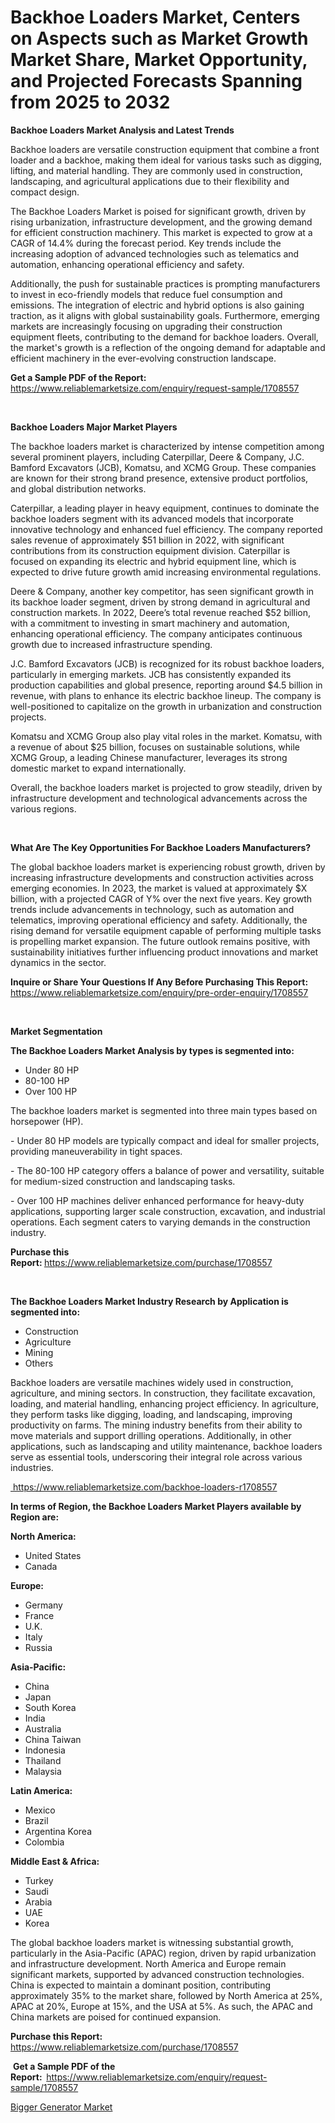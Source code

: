 <p><h1>Backhoe Loaders Market, Centers on Aspects such as Market Growth Market Share, Market Opportunity, and Projected Forecasts Spanning from 2025 to 2032</h1></p><p><strong>Backhoe Loaders Market Analysis and Latest Trends</strong></p>
<p><p>Backhoe loaders are versatile construction equipment that combine a front loader and a backhoe, making them ideal for various tasks such as digging, lifting, and material handling. They are commonly used in construction, landscaping, and agricultural applications due to their flexibility and compact design. </p><p>The Backhoe Loaders Market is poised for significant growth, driven by rising urbanization, infrastructure development, and the growing demand for efficient construction machinery. This market is expected to grow at a CAGR of 14.4% during the forecast period. Key trends include the increasing adoption of advanced technologies such as telematics and automation, enhancing operational efficiency and safety. </p><p>Additionally, the push for sustainable practices is prompting manufacturers to invest in eco-friendly models that reduce fuel consumption and emissions. The integration of electric and hybrid options is also gaining traction, as it aligns with global sustainability goals. Furthermore, emerging markets are increasingly focusing on upgrading their construction equipment fleets, contributing to the demand for backhoe loaders. Overall, the market's growth is a reflection of the ongoing demand for adaptable and efficient machinery in the ever-evolving construction landscape.</p></p>
<p><strong>Get a Sample PDF of the Report:&nbsp;</strong> <a href="https://www.reliablemarketsize.com/enquiry/request-sample/1708557?utm_campaign=1131&utm_medium=2&utm_source=Github&utm_content=ia&utm_term=10012025&utm_id=backhoe-loaders">https://www.reliablemarketsize.com/enquiry/request-sample/1708557</a></p>
<p>&nbsp;</p>
<p><strong>Backhoe Loaders Major Market Players</strong></p>
<p><p>The backhoe loaders market is characterized by intense competition among several prominent players, including Caterpillar, Deere & Company, J.C. Bamford Excavators (JCB), Komatsu, and XCMG Group. These companies are known for their strong brand presence, extensive product portfolios, and global distribution networks.</p><p>Caterpillar, a leading player in heavy equipment, continues to dominate the backhoe loaders segment with its advanced models that incorporate innovative technology and enhanced fuel efficiency. The company reported sales revenue of approximately $51 billion in 2022, with significant contributions from its construction equipment division. Caterpillar is focused on expanding its electric and hybrid equipment line, which is expected to drive future growth amid increasing environmental regulations.</p><p>Deere & Company, another key competitor, has seen significant growth in its backhoe loader segment, driven by strong demand in agricultural and construction markets. In 2022, Deere’s total revenue reached $52 billion, with a commitment to investing in smart machinery and automation, enhancing operational efficiency. The company anticipates continuous growth due to increased infrastructure spending.</p><p>J.C. Bamford Excavators (JCB) is recognized for its robust backhoe loaders, particularly in emerging markets. JCB has consistently expanded its production capabilities and global presence, reporting around $4.5 billion in revenue, with plans to enhance its electric backhoe lineup. The company is well-positioned to capitalize on the growth in urbanization and construction projects.</p><p>Komatsu and XCMG Group also play vital roles in the market. Komatsu, with a revenue of about $25 billion, focuses on sustainable solutions, while XCMG Group, a leading Chinese manufacturer, leverages its strong domestic market to expand internationally.</p><p>Overall, the backhoe loaders market is projected to grow steadily, driven by infrastructure development and technological advancements across the various regions.</p></p>
<p>&nbsp;</p>
<p><strong>What Are The Key Opportunities For Backhoe Loaders Manufacturers?</strong></p>
<p><p>The global backhoe loaders market is experiencing robust growth, driven by increasing infrastructure developments and construction activities across emerging economies. In 2023, the market is valued at approximately $X billion, with a projected CAGR of Y% over the next five years. Key growth trends include advancements in technology, such as automation and telematics, improving operational efficiency and safety. Additionally, the rising demand for versatile equipment capable of performing multiple tasks is propelling market expansion. The future outlook remains positive, with sustainability initiatives further influencing product innovations and market dynamics in the sector.</p></p>
<p><strong>Inquire or Share Your Questions If Any Before Purchasing This Report:</strong> <a href="https://www.reliablemarketsize.com/enquiry/pre-order-enquiry/1708557?utm_campaign=1131&utm_medium=2&utm_source=Github&utm_content=ia&utm_term=10012025&utm_id=backhoe-loaders">https://www.reliablemarketsize.com/enquiry/pre-order-enquiry/1708557</a></p>
<p>&nbsp;</p>
<p><strong>Market Segmentation</strong></p>
<p><strong>The Backhoe Loaders Market Analysis by types is segmented into:</strong></p>
<p><ul><li>Under 80 HP</li><li>80-100 HP</li><li>Over 100 HP</li></ul></p>
<p><p>The backhoe loaders market is segmented into three main types based on horsepower (HP). </p><p>- Under 80 HP models are typically compact and ideal for smaller projects, providing maneuverability in tight spaces.  </p><p>- The 80-100 HP category offers a balance of power and versatility, suitable for medium-sized construction and landscaping tasks.  </p><p>- Over 100 HP machines deliver enhanced performance for heavy-duty applications, supporting larger scale construction, excavation, and industrial operations. Each segment caters to varying demands in the construction industry.</p></p>
<p><strong>Purchase this Report:&nbsp;</strong><a href="https://www.reliablemarketsize.com/purchase/1708557?utm_campaign=1131&utm_medium=2&utm_source=Github&utm_content=ia&utm_term=10012025&utm_id=backhoe-loaders">https://www.reliablemarketsize.com/purchase/1708557</a></p>
<p>&nbsp;</p>
<p><strong>The Backhoe Loaders Market Industry Research by Application is segmented into:</strong></p>
<p><ul><li>Construction</li><li>Agriculture</li><li>Mining</li><li>Others</li></ul></p>
<p><p>Backhoe loaders are versatile machines widely used in construction, agriculture, and mining sectors. In construction, they facilitate excavation, loading, and material handling, enhancing project efficiency. In agriculture, they perform tasks like digging, loading, and landscaping, improving productivity on farms. The mining industry benefits from their ability to move materials and support drilling operations. Additionally, in other applications, such as landscaping and utility maintenance, backhoe loaders serve as essential tools, underscoring their integral role across various industries.</p></p>
<p><a href="https://www.reliablemarketsize.com/backhoe-loaders-r1708557?utm_campaign=1131&utm_medium=2&utm_source=Github&utm_content=ia&utm_term=10012025&utm_id=backhoe-loaders">&nbsp;https://www.reliablemarketsize.com/backhoe-loaders-r1708557</a></p>
<p><strong>In terms of Region, the Backhoe Loaders Market Players available by Region are:</strong></p>
<p>
    <p> <strong> North America: </strong>
        <ul>
            <li>United States</li>
            <li>Canada</li>
        </ul>
        </p> 
    <p> <strong> Europe: </strong>
        <ul>
            <li>Germany</li>
            <li>France</li>
            <li>U.K.</li>
            <li>Italy</li>
            <li>Russia</li>
        </ul>
        </p> 
    <p> <strong> Asia-Pacific: </strong>
        <ul>
            <li>China</li>
            <li>Japan</li>
            <li>South Korea</li>
            <li>India</li>
            <li>Australia</li>
            <li>China Taiwan</li>
            <li>Indonesia</li>
            <li>Thailand</li>
            <li>Malaysia</li>
        </ul>
        </p> 
    <p> <strong> Latin America: </strong>
        <ul>
            <li>Mexico</li>
            <li>Brazil</li>
            <li>Argentina Korea</li>
            <li>Colombia</li>
        </ul>
        </p> 
    <p> <strong> Middle East & Africa: </strong>
        <ul>
            <li>Turkey</li>
            <li>Saudi</li>
            <li>Arabia</li>
            <li>UAE</li>
            <li>Korea</li>
        </ul>
    </p>
    </p>
<p><p>The global backhoe loaders market is witnessing substantial growth, particularly in the Asia-Pacific (APAC) region, driven by rapid urbanization and infrastructure development. North America and Europe remain significant markets, supported by advanced construction technologies. China is expected to maintain a dominant position, contributing approximately 35% to the market share, followed by North America at 25%, APAC at 20%, Europe at 15%, and the USA at 5%. As such, the APAC and China markets are poised for continued expansion.</p></p>
<p><strong>Purchase this Report: </strong><a href="https://www.reliablemarketsize.com/purchase/1708557?utm_campaign=1131&utm_medium=2&utm_source=Github&utm_content=ia&utm_term=10012025&utm_id=backhoe-loaders">https://www.reliablemarketsize.com/purchase/1708557</a></p>
<p>&nbsp;<strong>Get a Sample PDF of the Report:&nbsp;&nbsp;</strong><a href="https://www.reliablemarketsize.com/enquiry/request-sample/1708557?utm_campaign=1131&utm_medium=2&utm_source=Github&utm_content=ia&utm_term=10012025&utm_id=backhoe-loaders">https://www.reliablemarketsize.com/enquiry/request-sample/1708557</a></p>
<p><strong></strong></p>
<p><p><a href="https://github.com/CliffMedina6/Market-Research-Report-List-7/blob/main/bigger-generator-market.md?utm_campaign=1131&utm_medium=2&utm_source=Github&utm_content=ia&utm_term=10012025&utm_id=backhoe-loaders">Bigger Generator Market</a></p></p>